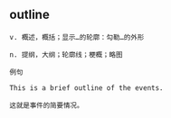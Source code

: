 
## outline
```
v. 概述，概括；显示…的轮廓：勾勒…的外形

n. 提纲，大纲；轮廓线；梗概；略图

例句

This is a brief outline of the events.

这就是事件的简要情况。
```